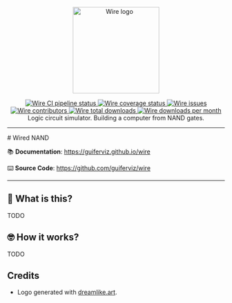 <p align="center">
    <a href="https://guiferviz.github.io/wire" target="_blank">
        <img src="https://guiferviz.github.io/wire/images/logo.png"
             alt="Wire logo"
             width="200">
    </a>
</p>
<p align="center">
    <a href="https://github.com/guiferviz/wire/actions/workflows/cicd.yaml" target="_blank">
        <img src="https://github.com/aidictive/wire/actions/workflows/cicd.yaml/badge.svg"
             alt="Wire CI pipeline status">
    </a>
    <a href="https://app.codecov.io/gh/guiferviz/wire/" target="_blank">
        <img src="https://img.shields.io/codecov/c/github/aidictive/wire"
             alt="Wire coverage status">
    </a>
    <a href="https://github.com/guiferviz/wire/issues" target="_blank">
        <img src="https://img.shields.io/github/issues/guiferviz/wire"
             alt="Wire issues">
    </a>
    <a href="https://github.com/aidictive/wire/graphs/contributors" target="_blank">
        <img src="https://img.shields.io/github/contributors/guiferviz/wire"
             alt="Wire contributors">
    </a>
    <a href="https://pypi.org/project/wire/" target="_blank">
        <img src="https://pepy.tech/badge/wire"
             alt="Wire total downloads">
    </a>
    <a href="https://pypi.org/project/wire/" target="_blank">
        <img src="https://pepy.tech/badge/wire/month"
             alt="Wire downloads per month">
    </a>
    <br />
    Logic circuit simulator. Building a computer from NAND gates.
</p>

---

# Wired NAND

:books: **Documentation**:
<a href="https://guiferviz.github.io/wire" target="_blank">
    https://guiferviz.github.io/wire
</a>

:keyboard: **Source Code**:
<a href="https://github.com/guiferviz/wire" target="_blank">
    https://github.com/guiferviz/wire
</a>

---

## 🤔 What is this?

TODO


## 🤓 How it works?

TODO


## Credits

* Logo generated with [dreamlike.art](https://dreamlike.art/).

